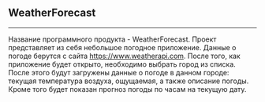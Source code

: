 ## WeatherForecast
***
Название программного продукта - WeatherForecast.
Проект представляет из себя небольшое погодное приложение. Данные о погоде берутся с сайта https://www.weatherapi.com.
После того, как приложение будет открыто, необходимо выбрать город из списка.
После этого будут загружены данные о погоде в данном городе: текущая температура воздуха, ощущаемая, а также описание погоды. Кроме того будет показан прогноз погоды по часам на текущую дату.
